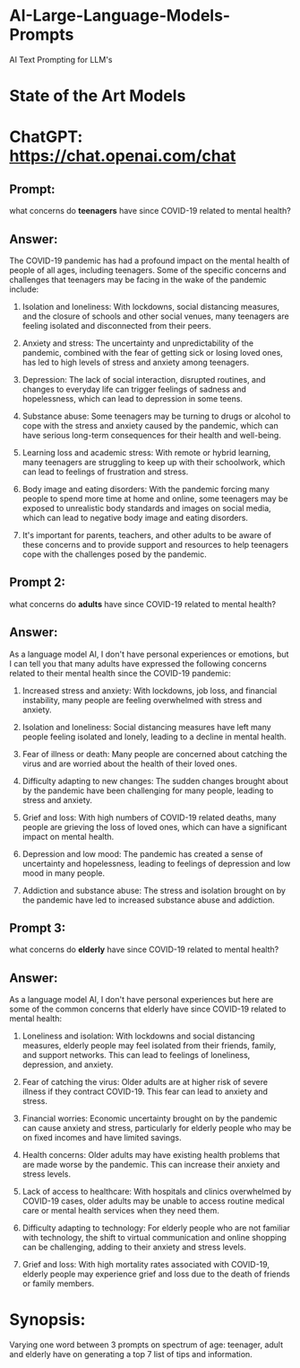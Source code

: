 # AI-Large-Language-Models-Prompts
AI Text Prompting for LLM's

# State of the Art Models

# ChatGPT: https://chat.openai.com/chat

## Prompt:
what concerns do __teenagers__ have since COVID-19 related to mental health?

## Answer:
The COVID-19 pandemic has had a profound impact on the mental health of people of all ages, including teenagers. Some of the specific concerns and challenges that teenagers may be facing in the wake of the pandemic include:

1. Isolation and loneliness: With lockdowns, social distancing measures, and the closure of schools and other social venues, many teenagers are feeling isolated and disconnected from their peers.

2. Anxiety and stress: The uncertainty and unpredictability of the pandemic, combined with the fear of getting sick or losing loved ones, has led to high levels of stress and anxiety among teenagers.

3. Depression: The lack of social interaction, disrupted routines, and changes to everyday life can trigger feelings of sadness and hopelessness, which can lead to depression in some teens.

4. Substance abuse: Some teenagers may be turning to drugs or alcohol to cope with the stress and anxiety caused by the pandemic, which can have serious long-term consequences for their health and well-being.

5. Learning loss and academic stress: With remote or hybrid learning, many teenagers are struggling to keep up with their schoolwork, which can lead to feelings of frustration and stress.

6. Body image and eating disorders: With the pandemic forcing many people to spend more time at home and online, some teenagers may be exposed to unrealistic body standards and images on social media, which can lead to negative body image and eating disorders.

7. It's important for parents, teachers, and other adults to be aware of these concerns and to provide support and resources to help teenagers cope with the challenges posed by the pandemic.

## Prompt 2:
what concerns do __adults__ have since COVID-19 related to mental health?

## Answer:
As a language model AI, I don't have personal experiences or emotions, but I can tell you that many adults have expressed the following concerns related to their mental health since the COVID-19 pandemic:

1. Increased stress and anxiety: With lockdowns, job loss, and financial instability, many people are feeling overwhelmed with stress and anxiety.

2. Isolation and loneliness: Social distancing measures have left many people feeling isolated and lonely, leading to a decline in mental health.

3. Fear of illness or death: Many people are concerned about catching the virus and are worried about the health of their loved ones.

4. Difficulty adapting to new changes: The sudden changes brought about by the pandemic have been challenging for many people, leading to stress and anxiety.

5. Grief and loss: With high numbers of COVID-19 related deaths, many people are grieving the loss of loved ones, which can have a significant impact on mental health.

6. Depression and low mood: The pandemic has created a sense of uncertainty and hopelessness, leading to feelings of depression and low mood in many people.

7. Addiction and substance abuse: The stress and isolation brought on by the pandemic have led to increased substance abuse and addiction.

## Prompt 3:
what concerns do __elderly__ have since COVID-19 related to mental health?

## Answer:
As a language model AI, I don't have personal experiences but here are some of the common concerns that elderly have since COVID-19 related to mental health:

1. Loneliness and isolation: With lockdowns and social distancing measures, elderly people may feel isolated from their friends, family, and support networks. This can lead to feelings of loneliness, depression, and anxiety.

2. Fear of catching the virus: Older adults are at higher risk of severe illness if they contract COVID-19. This fear can lead to anxiety and stress.

3. Financial worries: Economic uncertainty brought on by the pandemic can cause anxiety and stress, particularly for elderly people who may be on fixed incomes and have limited savings.

4. Health concerns: Older adults may have existing health problems that are made worse by the pandemic. This can increase their anxiety and stress levels.

5. Lack of access to healthcare: With hospitals and clinics overwhelmed by COVID-19 cases, older adults may be unable to access routine medical care or mental health services when they need them.

6. Difficulty adapting to technology: For elderly people who are not familiar with technology, the shift to virtual communication and online shopping can be challenging, adding to their anxiety and stress levels.

7. Grief and loss: With high mortality rates associated with COVID-19, elderly people may experience grief and loss due to the death of friends or family members.

# Synopsis:
Varying one word between 3 prompts on spectrum of age: teenager, adult and elderly have on generating a top 7 list of tips and information.  


